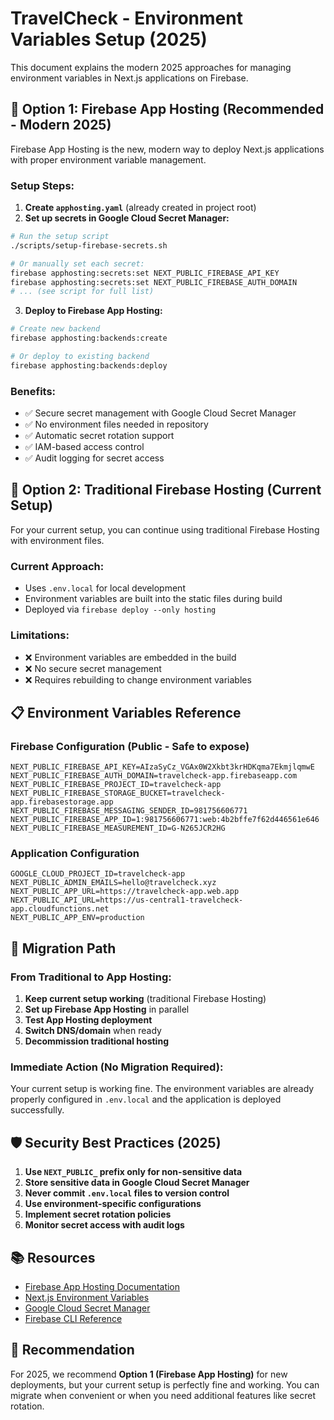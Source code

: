 # TravelCheck - Environment Variables Setup (2025)

This document explains the modern 2025 approaches for managing environment variables in Next.js applications on Firebase.

## 🚀 **Option 1: Firebase App Hosting (Recommended - Modern 2025)**

Firebase App Hosting is the new, modern way to deploy Next.js applications with proper environment variable management.

### **Setup Steps:**

1. **Create `apphosting.yaml`** (already created in project root)
2. **Set up secrets in Google Cloud Secret Manager:**

```bash
# Run the setup script
./scripts/setup-firebase-secrets.sh

# Or manually set each secret:
firebase apphosting:secrets:set NEXT_PUBLIC_FIREBASE_API_KEY
firebase apphosting:secrets:set NEXT_PUBLIC_FIREBASE_AUTH_DOMAIN
# ... (see script for full list)
```

3. **Deploy to Firebase App Hosting:**

```bash
# Create new backend
firebase apphosting:backends:create

# Or deploy to existing backend
firebase apphosting:backends:deploy
```

### **Benefits:**
- ✅ Secure secret management with Google Cloud Secret Manager
- ✅ No environment files needed in repository
- ✅ Automatic secret rotation support
- ✅ IAM-based access control
- ✅ Audit logging for secret access

## 🔧 **Option 2: Traditional Firebase Hosting (Current Setup)**

For your current setup, you can continue using traditional Firebase Hosting with environment files.

### **Current Approach:**
- Uses `.env.local` for local development
- Environment variables are built into the static files during build
- Deployed via `firebase deploy --only hosting`

### **Limitations:**
- ❌ Environment variables are embedded in the build
- ❌ No secure secret management
- ❌ Requires rebuilding to change environment variables

## 📋 **Environment Variables Reference**

### **Firebase Configuration (Public - Safe to expose)**
```env
NEXT_PUBLIC_FIREBASE_API_KEY=AIzaSyCz_VGAx0W2Xkbt3krHDKqma7EkmjlqmwE
NEXT_PUBLIC_FIREBASE_AUTH_DOMAIN=travelcheck-app.firebaseapp.com
NEXT_PUBLIC_FIREBASE_PROJECT_ID=travelcheck-app
NEXT_PUBLIC_FIREBASE_STORAGE_BUCKET=travelcheck-app.firebasestorage.app
NEXT_PUBLIC_FIREBASE_MESSAGING_SENDER_ID=981756606771
NEXT_PUBLIC_FIREBASE_APP_ID=1:981756606771:web:4b2bffe7f62d446561e646
NEXT_PUBLIC_FIREBASE_MEASUREMENT_ID=G-N265JCR2HG
```

### **Application Configuration**
```env
GOOGLE_CLOUD_PROJECT_ID=travelcheck-app
NEXT_PUBLIC_ADMIN_EMAILS=hello@travelcheck.xyz
NEXT_PUBLIC_APP_URL=https://travelcheck-app.web.app
NEXT_PUBLIC_API_URL=https://us-central1-travelcheck-app.cloudfunctions.net
NEXT_PUBLIC_APP_ENV=production
```

## 🔄 **Migration Path**

### **From Traditional to App Hosting:**

1. **Keep current setup working** (traditional Firebase Hosting)
2. **Set up Firebase App Hosting** in parallel
3. **Test App Hosting deployment**
4. **Switch DNS/domain** when ready
5. **Decommission traditional hosting**

### **Immediate Action (No Migration Required):**

Your current setup is working fine. The environment variables are already properly configured in `.env.local` and the application is deployed successfully.

## 🛡️ **Security Best Practices (2025)**

1. **Use `NEXT_PUBLIC_` prefix only for non-sensitive data**
2. **Store sensitive data in Google Cloud Secret Manager**
3. **Never commit `.env.local` files to version control**
4. **Use environment-specific configurations**
5. **Implement secret rotation policies**
6. **Monitor secret access with audit logs**

## 📚 **Resources**

- [Firebase App Hosting Documentation](https://firebase.google.com/docs/app-hosting)
- [Next.js Environment Variables](https://nextjs.org/docs/basic-features/environment-variables)
- [Google Cloud Secret Manager](https://cloud.google.com/secret-manager)
- [Firebase CLI Reference](https://firebase.google.com/docs/cli)

## 🎯 **Recommendation**

For 2025, we recommend **Option 1 (Firebase App Hosting)** for new deployments, but your current setup is perfectly fine and working. You can migrate when convenient or when you need additional features like secret rotation.
